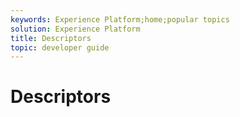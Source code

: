 ```yaml
---
keywords: Experience Platform;home;popular topics
solution: Experience Platform
title: Descriptors
topic: developer guide
---
```


# Descriptors
